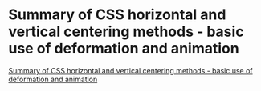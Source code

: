 # Summary of CSS horizontal and vertical centering methods - basic use of deformation and animation
[Summary of CSS horizontal and vertical centering methods - basic use of deformation and animation](https://aiwithcloud.com/2022/09/16/summary_of_css_horizontal_and_vertical_centering_methods___basic_use_of_deformation_and_animation/)